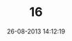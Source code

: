 ---
layout: post
title:  "16"
date: 26-08-2013 14:12:19
categories: jekyll update
language: 'ru'
image: 016.png
---